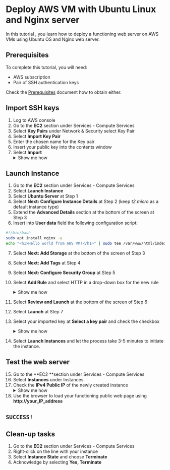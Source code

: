 # Deploy AWS VM with Ubuntu Linux and Nginx server

In this tutorial , you learn how to deploy a functioning web server on AWS VMs using Ubuntu OS and Nginx web server.

## Prerequisites

To complete this tutorial, you will need:

- AWS subscription
- Pair of SSH authentication keys

Check the [Prerequisites](/docs/prerequisites.md) document how to obtain either.

## Import SSH keys

1. Log to AWS console
2. Go to the **EC2** section under Services - Compute Services
3. Select **Key Pairs** under Network & Security select Key Pair
4. Select **Import Key Pair**
5. Enter the chosen name for the Key pair
6. Insert your public key into the contents window
7. Select **Import** <details><summary>Show me how</summary>![AWS_importkeypair](../images/AWS_importkeypair.jpg)</details>

## Launch Instance

1. Go to the **EC2** section under Services - Compute Services
2. Select **Launch Instance**
3. Select **Ubuntu Server** at Step 1
4. Select **Next: Configure Instance Details** at Step 2 (keep *t2.micro* as a default instance type)
5. Extend the **Advanced Details** section at the bottom of the screen at Step 3
6. Insert into **User data** field the following configuration script:

```bash
#!/bin/bash
sudo apt install nginx -y
echo "<h1>Hello world from AWS VM!</h1>" | sudo tee /var/www/html/index.html
```

7. Select **Next: Add Storage** at the bottom of the screen of Step 3
8. Select **Next: Add Tags** at Step 4
9. Select **Next: Configure Security Group** at Step 5
10. Select **Add Rule** and select HTTP in a drop-down box for the new rule <details><summary>Show me how</summary>![AWS_httpport](../images/AWS_httpport.jpg)</details>

11. Select **Review and Launch** at the bottom of the screen of Step 6
12. Select **Launch** at Step 7
13. Select your imported key at **Select a key pair** and check the checkbox <details><summary>Show me how</summary>![AWS_keypair](../images/AWS_keypair.jpg)</details>

21. Select **Launch Instances** and let the process take 3-5 minutes to initiate the instance.

## Test the web server

15. Go to the **EC2 **section under Services - Compute Services
16. Select **Instances** under Instances
17. Check the **IPv4 Public IP** of the newly created instance <details><summary>Show me how</summary>TBD</details>
18. Use the browser to load your functioning public web page using **http://your_IP_address**

## `SUCCESS!`

## Clean-up tasks

1. Go to the **EC2** section under Services - Compute Services
2. Right-click on the line with your instance
3. Select **Instance State** and choose **Terminate**
4. Acknowledge by selecting **Yes, Terminate**
